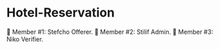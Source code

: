 # Hotel-Reservation

 Member #1: Stefcho Offerer.
 Member #2: Stilif Admin.
 Member #3: Niko Verifier.
